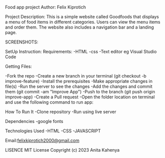 Food app project
Author: Felix Kiprotich

Project Description:
This is a simple website called Goodfoods that displays a menu of food items in different categories. Users can view the menu items and order them. The website also includes a navigation bar and a landing page.

SCREENSHOTS:

SetUp Instruction:
Requirements:
-HTML
-css
-Text editor eg Visual Studio Code

Getting Files:

-Fork the repo
-Create a new branch in your terminal (git checkout -b improve-feature)
-Install the prerequisites
-Make appropriate changes in file(s)
-Run the server to see the changes
-Add the changes and commit them (git commit -am "Improve App")
-Push to the branch (git push origin improve-app)
-Create a Pull request
-Open the folder location on terminal and use the following command to run app:

How To Run It
-Clone repository
-Run using live server

Dependencies
-google fonts

Technologies Used
-HTML
-CSS
-JAVASCRIPT

Email:felixkiprotich2000@gmail.com

LISENCE
MIT License Copyright (c) 2023 Anita Kahenya
